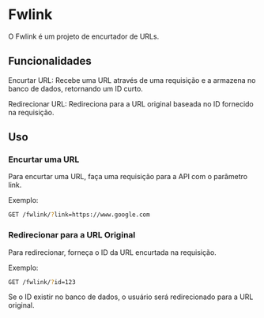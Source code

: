 # Fwlink
O Fwlink é um projeto de encurtador de URLs.

## Funcionalidades
Encurtar URL: Recebe uma URL através de uma requisição e a armazena no banco de dados, retornando um ID curto.

Redirecionar URL: Redireciona para a URL original baseada no ID fornecido na requisição.

## Uso

### Encurtar uma URL
Para encurtar uma URL, faça uma requisição para a API com o parâmetro link.

Exemplo:
   ```bash
   GET /fwlink/?link=https://www.google.com
   ```

### Redirecionar para a URL Original
Para redirecionar, forneça o ID da URL encurtada na requisição.

Exemplo:
   ```bash
   GET /fwlink/?id=123
   ```

Se o ID existir no banco de dados, o usuário será redirecionado para a URL original.
